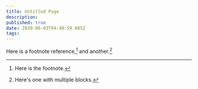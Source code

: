 ```yaml
---
title: Untitled Page
description: 
published: true
date: 2020-06-03T04:40:59.085Z
tags: 
---
```


Here is a footnote reference,[^1] and another.[^longnote]

[^1]: Here is the footnote.

[^longnote]: Here's one with multiple blocks.